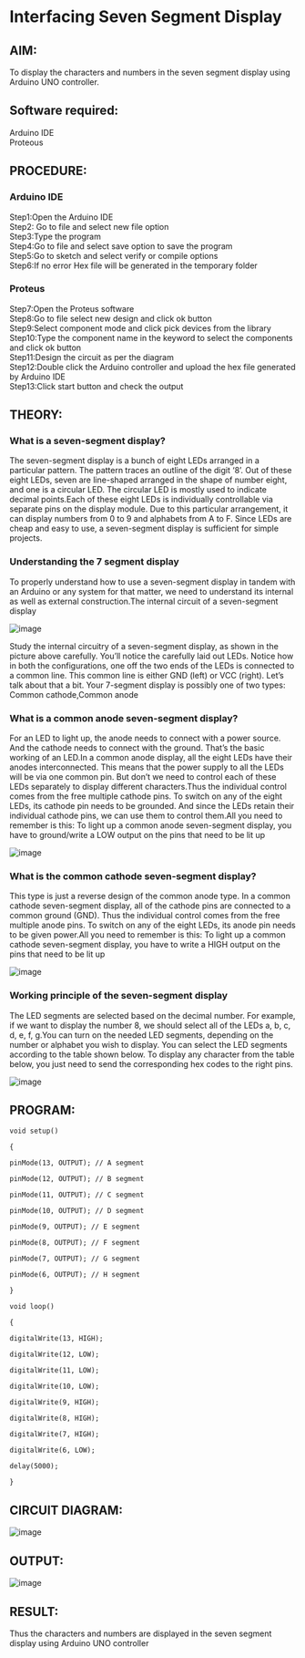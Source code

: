 # Interfacing Seven Segment Display

## AIM:
To display the characters and numbers in the seven segment display using Arduino UNO controller.

## Software required:
Arduino IDE </br>
Proteous

## PROCEDURE:
### Arduino IDE
Step1:Open the Arduino IDE </br>
Step2: Go to file and select new file option </br>
Step3:Type the program </br>
Step4:Go to file and select save option to save the program </br>
Step5:Go to sketch and select verify or compile options </br>
Step6:If no error Hex file will be generated in the temporary folder </br>
### Proteus
Step7:Open the Proteus software </br>
Step8:Go to file select new design and click ok button </br>
Step9:Select component mode and click pick devices from the library </br>
Step10:Type the component name in the keyword to select the components and click ok button </br>
Step11:Design the circuit as per the diagram </br>
Step12:Double click the Arduino controller and upload the hex file generated by Arduino IDE </br>
Step13:Click start button and check the output

## THEORY:

### What is a seven-segment display?

The seven-segment display is a bunch of eight LEDs arranged in a particular pattern. The pattern traces an outline of the digit ‘8’. Out of these eight LEDs, seven are line-shaped arranged in the shape of number eight, and one is a circular LED. The circular LED is mostly used to indicate decimal points.Each of these eight LEDs is individually controllable via separate pins on the display module. Due to this particular arrangement, it can display numbers from 0 to 9 and alphabets from A to F. Since LEDs are cheap and easy to use, a seven-segment display is sufficient for simple projects.

### Understanding the 7 segment display

To properly understand how to use a seven-segment display in tandem with an Arduino or any system for that matter, we need to understand its internal as well as external construction.The internal circuit of a seven-segment display

![image](https://user-images.githubusercontent.com/71547910/235332708-1cd24f92-c15c-44eb-aade-e2bad64f6f5b.png)

Study the internal circuitry of a seven-segment display, as shown in the picture above carefully. You’ll notice the carefully laid out LEDs. Notice how in both the configurations, one off the two ends of the LEDs is connected to a common line. This common line is either GND (left) or VCC (right). Let’s talk about that a bit. Your 7-segment display is possibly one of two types: Common cathode,Common anode

### What is a common anode seven-segment display?

For an LED to light up, the anode needs to connect with a power source. And the cathode needs to connect with the ground. That’s the basic working of an LED.In a common anode display, all the eight LEDs have their anodes interconnected. This means that the power supply to all the LEDs will be via one common pin. But don’t we need to control each of these LEDs separately to display different characters.Thus the individual control comes from the free multiple cathode pins. To switch on any of the eight LEDs, its cathode pin needs to be grounded. And since the LEDs retain their individual cathode pins, we can use them to control them.All you need to remember is this: To light up a common anode seven-segment display, you have to ground/write a LOW output on the pins that need to be lit up

![image](https://user-images.githubusercontent.com/71547910/235332776-7ef7146a-16de-4a56-aff5-2937652364a8.png)

### What is the common cathode seven-segment display?

This type is just a reverse design of the common anode type. In a common cathode seven-segment display, all of the cathode pins are connected to a common ground (GND). Thus the individual control comes from the free multiple anode pins. To switch on any of the eight LEDs, its anode pin needs to be given power.All you need to remember is this: To light up a common cathode seven-segment display, you have to write a HIGH output on the pins that need to be lit up

![image](https://user-images.githubusercontent.com/71547910/235332805-4c1a1a34-0aec-4378-b621-f42b10d30391.png)

### Working principle of the seven-segment display

The LED segments are selected based on the decimal number. For example, if we want to display the number 8, we should select all of the LEDs a, b, c, d, e, f, g.You can turn on the needed LED segments, depending on the number or alphabet you wish to display. You can select the LED segments according to the table shown below. To display any character from the table below, you just need to send the corresponding hex codes to the right pins.

![image](https://user-images.githubusercontent.com/71547910/235332841-7159e75f-b403-43ff-bf96-8ef54ad0310a.png)

## PROGRAM:
~~~
void setup()

{

pinMode(13, OUTPUT); // A segment

pinMode(12, OUTPUT); // B segment

pinMode(11, OUTPUT); // C segment

pinMode(10, OUTPUT); // D segment

pinMode(9, OUTPUT); // E segment

pinMode(8, OUTPUT); // F segment

pinMode(7, OUTPUT); // G segment

pinMode(6, OUTPUT); // H segment

}

void loop()

{

digitalWrite(13, HIGH);

digitalWrite(12, LOW);

digitalWrite(11, LOW);

digitalWrite(10, LOW);

digitalWrite(9, HIGH);

digitalWrite(8, HIGH);

digitalWrite(7, HIGH);

digitalWrite(6, LOW);

delay(5000);

}
~~~

## CIRCUIT DIAGRAM:
![image](https://github.com/SdMdZahi7/Interfacing-Seven-Segment-Display/assets/94187572/b8f08bcb-cf16-4afc-ab9a-845491902f08)


## OUTPUT:
![image](https://github.com/SdMdZahi7/Interfacing-Seven-Segment-Display/assets/94187572/6c25f783-ca66-4cf6-ad08-48311d2f1cfc)


## RESULT:
Thus the characters and numbers are displayed in the seven segment display using Arduino UNO controller
